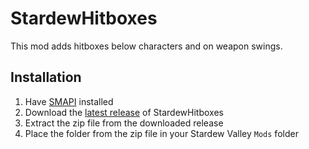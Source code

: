 # StardewHitboxes

This mod adds hitboxes below characters and on weapon swings.

## Installation

1. Have [SMAPI](https://smapi.io/) installed
2. Download the [latest release](https://github.com/tylergibbs2/StardewHitboxes/releases/latest) of StardewHitboxes
3. Extract the zip file from the downloaded release
4. Place the folder from the zip file in your Stardew Valley `Mods` folder